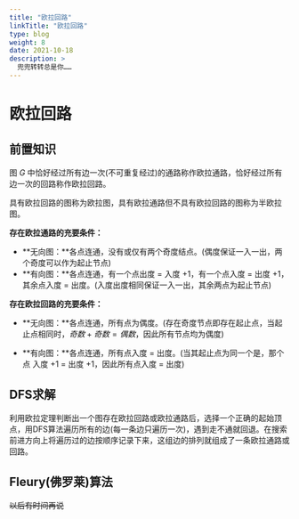 ```yaml
---
title: "欧拉回路"
linkTitle: "欧拉回路"
type: blog
weight: 8
date: 2021-10-18
description: >
  兜兜转转总是你……
---
```


# 欧拉回路

## 前置知识

图 $G$ 中恰好经过所有边一次(不可重复经过)的通路称作欧拉通路，恰好经过所有边一次的回路称作欧拉回路。

具有欧拉回路的图称为欧拉图，具有欧拉通路但不具有欧拉回路的图称为半欧拉图。

**存在欧拉通路的充要条件：**

- **无向图：**各点连通，没有或仅有两个奇度结点。(偶度保证一入一出，两个奇度可以作为起止节点)
- **有向图：**各点连通，有一个点出度 = 入度 +1，有一个点入度 = 出度 +1，其余点入度 = 出度。(入度出度相同保证一入一出，其余两点为起止节点)

**存在欧拉回路的充要条件：**

- **无向图：**各点连通，所有点为偶度。(存在奇度节点即存在起止点，当起止点相同时，$奇数+奇数=偶数$，因此所有节点均为偶度)

- **有向图：**各点连通，所有点入度 = 出度。(当其起止点为同一个是，那个点 入度 +1 = 出度 +1，因此所有点入度 = 出度)

## DFS求解

利用欧拉定理判断出一个图存在欧拉回路或欧拉通路后，选择一个正确的起始顶点，用DFS算法遍历所有的边(每一条边只遍历一次)，遇到走不通就回退。在搜索前进方向上将遍历过的边按顺序记录下来，这组边的排列就组成了一条欧拉通路或回路。

## Fleury(佛罗莱)算法

~~以后有时间再说~~
